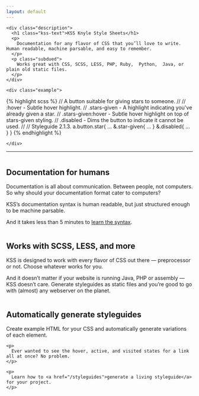 ```yaml
---
layout: default
---
```


<div class="intro">

  <div class="inner">

    <div class="description">
      <h1 class="kss-text">KSS Knyle Style Sheets</h1>
      <p>
        Documentation for any flavor of CSS that you’ll love to write. Human readable, machine parsable, and easy to remember.
      </p>
      <p class="subdued">
        Works great with CSS, SCSS, LESS, PHP, Ruby,  Python,  Java, or plain old static files.
      </p>
    </div>

    <div class="example">

{% highlight scss %}
// A button suitable for giving stars to someone.
//
// :hover             - Subtle hover highlight.
// .stars-given       - A highlight indicating you've already given a star.
// .stars-given:hover - Subtle hover highlight on top of stars-given styling.
// .disabled          - Dims the button to indicate it cannot be used.
//
// Styleguide 2.1.3.
a.button.star{
  ...
  &.star-given{
    ...
  }
  &.disabled{
    ...
  }
}
{% endhighlight %}

    </div>

  </div>

  <hr />
  <span class="hr-seal"></span>
</div>

<div class="inner three-col">
  <div class="column left">
    <h2>Documentation for humans</h2>
    <p>
      Documentation is all about communication. Between people, not computers. So why should your documentation format cater to computers?
    </p>
    <p>
      KSS’s documentation syntax is human readable, but just structured enough to be machine parsable.
    </p>
    <p>
      And it takes less than 5 minutes to <a href="/syntax">learn the syntax</a>.
    </p>
  </div>

  <div class="column middle">
    <h2>Works with SCSS, LESS, and more</h2>
    <p>
      KSS is designed to work with every flavor of CSS out there — preprocessor or not. Choose whatever works for you.
    </p>
    <p>
      And it doesn’t matter if your website is running Java, PHP or assembly — KSS doesn’t care. Generate styleguides as static files and you’re good to go with (almost) any webserver on the planet.
    </p>
  </div>

  <div class="column right">
    <h2>Automatically generate styleguides</h2>
    <p>
      Create example HTML for your CSS and automatically generate variations of each element.
    </p>

    <p>
      Ever wanted to see the hover, active, and visited states for a link all at once? No problem.
    </p>

    <p>
      Learn how to <a href="/styleguides">generate a living styleguide</a> for your project.
    </p>
  </div>
</div>

<script type="text/javascript">
  document.getElementById('nav-introduction').className = 'selected'
</script>